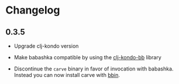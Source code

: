 # Changelog

## 0.3.5

- Upgrade clj-kondo version

- Make babashka compatible by using the [clj-kondo-bb](https://github.com/clj-kondo/clj-kondo-bb) library

- Discontinue the `carve` binary in favor of invocation with babashka.
  Instead you can now install carve with [bbin](https://github.com/babashka/bbin).
